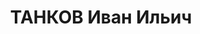 ---
title: ТАНКОВ Иван Ильич
description: "Род. в 1896, Новгородская губ., Старорусский уезд, русский. Работал\
  \ на заводе «Красный химик» в Ленинграде. Арестован за содействие к/р зиновьевской\
  \ группе. Осужден 17.02.1935 ОСО НКВД СССР на 4 года ссылки в Туруханск КК. \n \
  \ Арестован 16.06.1936. Обв. по ст. 58-7, 58-11 УК РСФСР. Приговор: выездная сессия\
  \ ВК ВС СССР, 18.04.1937 – ВМН с конфискацией имущества. Расстрелян 18.04.1937,\
  \ в г. Красноярске. \n  Реабилитирован ВК ВС СССР 08.02.1958"
---